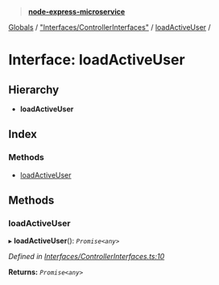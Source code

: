 > **[node-express-microservice](../README.md)**

[Globals](../globals.md) / ["Interfaces/ControllerInterfaces"](../modules/_interfaces_controllerinterfaces_.md) / [loadActiveUser](_interfaces_controllerinterfaces_.loadactiveuser.md) /

# Interface: loadActiveUser

## Hierarchy

* **loadActiveUser**

## Index

### Methods

* [loadActiveUser](_interfaces_controllerinterfaces_.loadactiveuser.md#loadactiveuser)

## Methods

###  loadActiveUser

▸ **loadActiveUser**(): *`Promise<any>`*

*Defined in [Interfaces/ControllerInterfaces.ts:10](https://github.com/lukebellamy053/express-microservice/blob/afd2c9a/src/Interfaces/ControllerInterfaces.ts#L10)*

**Returns:** *`Promise<any>`*